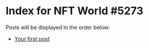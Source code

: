 # Index for NFT World #5273
Posts will be displayed in the order below:

- [Your first post](./001-first.md)

